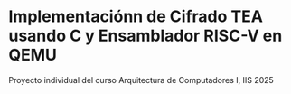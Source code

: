 # Implementaciónn de Cifrado TEA usando C y Ensamblador RISC-V en QEMU
Proyecto individual del curso Arquitectura de Computadores I, IIS 2025
